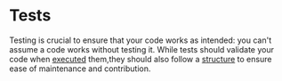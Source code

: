 # Tests

Testing is crucial to ensure that your code works as intended: you can't assume a code works without testing it. While tests should validate your code when [executed](execution.md) them,they should also follow a [structure](structure.md) to ensure ease of maintenance and contribution.
